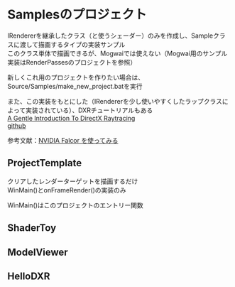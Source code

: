 # Samplesのプロジェクト


IRendererを継承したクラス（と使うシェーダー）のみを作成し、Sampleクラスに渡して描画するタイプの実装サンプル  
このクラス単体で描画できるが、Mogwaiでは使えない（Mogwai用のサンプル実装はRenderPassesのプロジェクトを参照）  

新しくこれ用のプロジェクトを作りたい場合は、Source/Samples/make_new_project.batを実行  

また、この実装をもとにした（IRendererを少し使いやすくしたラップクラスによって実装されている）、DXRチュートリアルもある  
[A Gentle Introduction To DirectX Raytracing](http://cwyman.org/code/dxrTutors/dxr_tutors.md.html)  
[github](https://github.com/NVIDIAGameWorks/GettingStartedWithRTXRayTracing)  

参考文献：[NVIDIA Falcor を使ってみる](https://shikihuiku.github.io/post/falcor_getting_started/  )

## ProjectTemplate
クリアしたレンダーターゲットを描画するだけ  
WinMain()とonFrameRender()の実装のみ  

WinMain()はこのプロジェクトのエントリー関数  


## ShaderToy

## ModelViewer

## HelloDXR


<!--stackedit_data:
eyJoaXN0b3J5IjpbLTM2MzU3OTc2MiwtMTQ3NDcwMDIyLC0xNj
Q0NTQ3MDU4LC0xNTg2Njk0NDQ5LDE3Nzg5MTk1OTcsMzAyMjA1
ODg3LDk0NjQ3ODI5Myw3NTY1NzI3ODldfQ==
-->